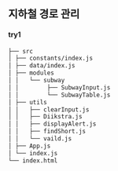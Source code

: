 ## 지하철 경로 관리

#### try1

```sh
├── src
│ ├── constants/index.js
│ ├── data/index.js
│ ├── modules
│ │   └── subway
│ │        ├── SubwayInput.js
│ │        └── SubwayTable.js
│ ├── utils
│ │   ├── clearInput.js
│ │   ├── Diikstra.js
│ │   ├── displayAlert.js
│ │   ├── findShort.js
│ │   └── vaild.js
│ ├── App.js
│ └── index.js
└── index.html
```

<!-- #### try2

```sh

``` -->
